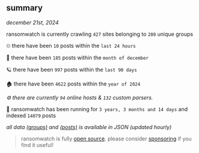 
## summary
_december 21st, 2024_

ransomwatch is currently crawling `427` sites belonging to `208` unique groups

⏲ there have been `10` posts within the `last 24 hours`

🦈 there have been `185` posts within the `month of december`

🪐 there have been `997` posts within the `last 90 days`

🏚 there have been `4622` posts within the `year of 2024`

_⚙️ there are currently `94` online hosts & `132` custom parsers._

🦕 ransomwatch has been running for `3 years, 3 months and 14 days` and indexed `14079` posts

_all data  [(groups)](http://ransomwhat.telemetry.ltd/groups) and [(posts)](http://ransomwhat.telemetry.ltd/posts) is available in JSON (updated hourly)_

> ransomwatch is fully [open source](https://github.com/joshhighet/ransomwatch#ransomwatch--). please consider [sponsoring](https://github.com/sponsors/joshhighet) if you find it useful!
